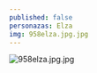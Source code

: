 ```yaml
---
published: false
personazas: Elza
img: 958elza.jpg.jpg
---
```

![958elza.jpg.jpg]({{site.baseurl}}/img/personazai/958elza.jpg.jpg)
